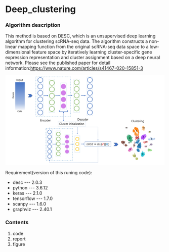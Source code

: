 # Deep_clustering
### Algorithm description 
This method is based on DESC, which is an unsupervised deep learning algorithm for clustering scRNA-seq data.
The algorithm constructs a non-linear mapping function from the original scRNA-seq data space to a low-dimensional feature space by iteratively learning cluster-specific gene expression representation and cluster assignment based on a deep neural network.
Please see the published paper for detail information:https://www.nature.com/articles/s41467-020-15851-3

![Image of model](https://github.com/xuanyuanqiao/Deep_clustering/blob/main/%E7%AE%97%E6%B3%95%E6%A8%A1%E5%9E%8B%E5%9B%BE.jpg)

Requirement(version of this runing code):
    
- desc ---  2.0.3
- python --- 3.6.12
- keras --- 2.1.0
- tensorflow --- 1.7.0
- scanpy --- 1.6.0
- graphviz --- 2.40.1

### Contents
1. code
2. report
3. figure
